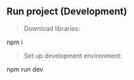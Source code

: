 ## Run project (Development)

> Download libraries:

 npm i

> Set up development environment:

 npm run dev
